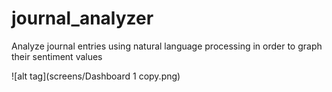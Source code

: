 # journal_analyzer
Analyze journal entries using natural language processing in order to graph their sentiment values

![alt tag](screens/Dashboard 1 copy.png)
